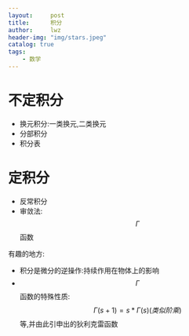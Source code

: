 ```yaml
---
layout:     post
title:      积分
author:     lwz
header-img: "img/stars.jpeg"
catalog: true
tags:
    - 数学
---
```

# 不定积分
- 换元积分:一类换元,二类换元
- 分部积分
- 积分表


# 定积分
- 反常积分
- 审敛法: $$\Gamma$$函数

有趣的地方:
- 积分是微分的逆操作:持续作用在物体上的影响
- $$\Gamma$$函数的特殊性质:$$\Gamma(s+1) = s*\Gamma(s)(类似阶乘)$$等,并由此引申出的狄利克雷函数